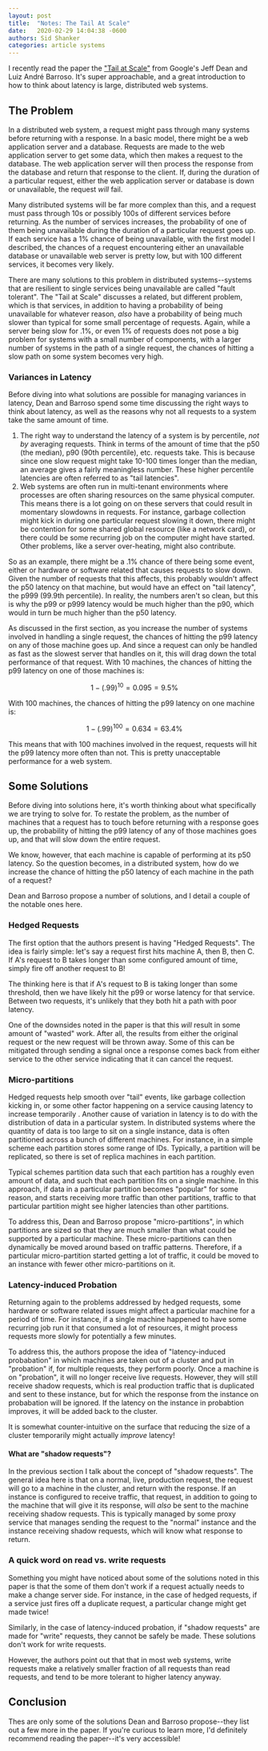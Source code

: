 ```yaml
---
layout: post
title:  "Notes: The Tail At Scale"
date:   2020-02-29 14:04:38 -0600
authors: Sid Shanker
categories: article systems
---
```

<script type="text/javascript" async
  src="https://cdnjs.cloudflare.com/ajax/libs/mathjax/2.7.4/MathJax.js?config=TeX-MML-AM_CHTML">
</script>

I recently read the paper the ["Tail at Scale"](https://cseweb.ucsd.edu/~gmporter/classes/fa17/cse124/post/schedule/p74-dean.pdf)
from Google's Jeff Dean and Luiz André Barroso. It's super approachable, and a great introduction to how to
think about latency is large, distributed web systems.

## The Problem

In a distributed web system, a request might pass through many systems before returning with a response. In a basic model,
there might be a web application server and a database. Requests
are made to the web application server to get some data, which then makes a request to the database. The web application
server will then process the response from the database and return that response to the client.
If, during the duration of a particular request, either the web application server or database is down or unavailable,
the request *will* fail.

Many distributed systems will be far more complex than this, and a request must pass through 10s or possibly 100s of
different services before returning. As the number of services increases, the probability of one of them being unavailable
during the duration of a particular request goes up. If each service has a 1% chance of being unavailable, with the first model
I described, the chances of a request encountering either an unavailable database or unavailable web server is pretty low, but
with 100 different services, it becomes very likely.

There are many solutions to this problem in distributed systems--systems that are resilient to single services being unavailable
are called "fault tolerant". The "Tail at Scale" discusses a related, but different problem, which is that services, in addition
to having a probability of being unavailable for whatever reason, _also_ have a probability of being much slower than typical
for some small percentage of requests. Again, while a server being slow for .1%, or even 1% of requests does not pose a big
problem for systems with a small number of components, with a larger number of systems in the path of a single request,
the chances of hitting a slow path on some system becomes very high.

### Variances in Latency

Before diving into what solutions are possible for managing variances in latency, Dean and Barroso spend some time discussing
the right ways to think about latency, as well as the reasons why not all requests to a system take the same
amount of time.

1. The right way to understand the latency of a system is by percentile, *not by* averaging requests. Think in terms of the amount of time
that  the p50 (the median), p90 (90th percentile), etc. requests take. This is because since one slow request might take 10-100 times
longer than the median, an average gives a fairly meaningless number. These higher percentile latencies are often referred to as "tail latencies".
2. Web systems are often run in multi-tenant environments where processes are often sharing resources on the same physical computer. This
means there is a lot going on on these servers that could result in momentary slowdowns in requests. For instance, garbage collection
might kick in during one particular request slowing it down, there might be contention for some shared global resource (like a network
card), or there could be some recurring job on the computer might have started. Other problems, like a server over-heating,
might also contribute.

So as an example, there might be a .1% chance of there being some event, either or hardware or software related that
causes requests to slow down. Given the number of requests that this affects, this probably wouldn't affect the p50 latency on that
machine, but would have an effect on "tail latency", the p999 (99.9th percentile). In reality, the numbers aren't so clean, but
this is why the p99 or p999 latency would be much higher than the p90, which would in turn be much higher than the p50 latency.

As discussed in the first section, as you increase the number of systems involved in handling a single request, the chances of
hitting the p99 latency on any of those machine goes up. And since a request can only be handled as fast as the slowest server
that handles on it, this will drag down the total performance of that request. With 10 machines, the chances of hitting the
p99 latency on one of those machines is:

$$ 1 - (.99)^{10} = 0.095 = 9.5\%$$

With 100 machines, the chances of hitting the p99 latency on one
machine is:


$$ 1 - (.99)^{100} = 0.634 = 63.4\%$$


This means that with 100 machines involved in the request,
requests will hit the p99 latency more often than not. This is pretty unacceptable performance for a web system.

## Some Solutions

Before diving into solutions here, it's worth thinking about what specifically we are trying to solve for. To restate
the problem, as the number of machines that a request has to touch before returning with a response goes up, the probability
of hitting the p99 latency of any of those machines goes up, and that will slow down the entire request.

We know, however, that each machine is capable of performing at its p50 latency. So the question becomes, in a distributed
system, how do we increase the chance of hitting the p50 latency of each machine in the path of a request?

Dean and Barroso propose a number of solutions, and I detail a couple of the notable ones here.

### Hedged Requests

The first option that the authors present is having "Hedged Requests". The idea is fairly simple: let's say a request first hits machine A,
then B, then C. If A's request to B takes longer than some configured amount of time, simply fire off another request to B!

The thinking here is that  if A's request to B is taking longer than some threshold, then we have likely hit the p99 or worse latency
for that service. Between two requests, it's unlikely that they both hit a path with poor latency.

One of the downsides noted in the paper is that this *will* result in some amount of "wasted" work. After all, the results from
either the original request or the new request will be thrown away. Some of this can be mitigated through sending a signal once a response
comes back from either service to the other service indicating that it can cancel the request.

### Micro-partitions

Hedged requests help smooth over "tail" events, like garbage collection kicking in, or some other factor happening on
a service causing latency to increase temporarily . Another cause of variation in
latency is to do with the distribution of data in a particular system. In distributed systems where the quantity
of data is too large to sit on a single instance, data is often partitioned across a bunch of different machines.
For instance, in a simple scheme each partition stores some range of IDs. Typically, a partition will be replicated,
so there is set of replica machines in each partition.

Typical schemes partition data such that each partition has a roughly even amount of data, and such that each
partition fits on a single machine. In this approach, if data in a particular partition becomes "popular" for
some reason, and starts receiving more traffic than other partitions, traffic to that particular partition might
see higher latencies than other partitions.

To address this, Dean and Barroso propose "micro-partitions", in which partitions are sized so that they are much smaller than
what could be supported by a particular machine. These micro-partitions can then dynamically be moved around based
on traffic patterns. Therefore, if a particular micro-partition started getting a lot of traffic, it could be moved
to an instance with fewer other micro-partitions on it.

### Latency-induced Probation

Returning again to the problems addressed by hedged requests, some hardware or software related issues might
affect a particular machine for a period of time. For instance, if a single machine happened to have some
recurring job run it that consumed a lot of resources, it might process requests more slowly for potentially
a few minutes.

To address this, the authors propose the idea of "latency-induced probabation" in which machines are taken out of
a cluster and put in "probation" if, for multiple requests, they perform poorly. Once a machine is on "probation",
it will no longer receive live requests. However, they will still receive shadow requests, which is real production
traffic that is duplicated and sent to these instance, but for which the response from the instance on probabation
will be ignored. If the latency on the instance in probabtion improves, it will be added back to the cluster.

It is somewhat counter-intuitive on the surface that reducing the size of a cluster temporarily might actually
*improve* latency!

#### What are "shadow requests"?

In the previous section I talk about the concept of "shadow requests". The general idea here is that on a normal,
live, production request, the request will go to a machine in the cluster, and return with the response. If an
instance is configured to receive traffic, that request, in addition to going to the machine that will give it
its response, will *also* be sent to the machine receiving shadow requests. This is typically managed by some proxy
service that manages sending the request to the "normal" instance and the instance receiving shadow requests, which
will know what response to return.

### A quick word on read vs. write requests

Something you might have noticed about some of the solutions noted in this paper is that the
some of them don't work if a request actually needs to make a change server side. For instance,
in the case of hedged requests, if a service just fires off a duplicate request, a particular
change might get made twice!

Similarly, in the case of latency-induced probation, if "shadow requests" are made for "write"
requests, they cannot be safely be made. These solutions don't work for write requests.

However, the authors point out that that in most web systems, write requests make a relatively smaller
fraction of all requests than read requests, and tend to be more tolerant to higher latency anyway.

## Conclusion

Thes are only some of the solutions Dean and Barroso propose--they list out a few more in the paper. If you're
curious to learn more, I'd definitely recommend reading the paper--it's very accessible!
